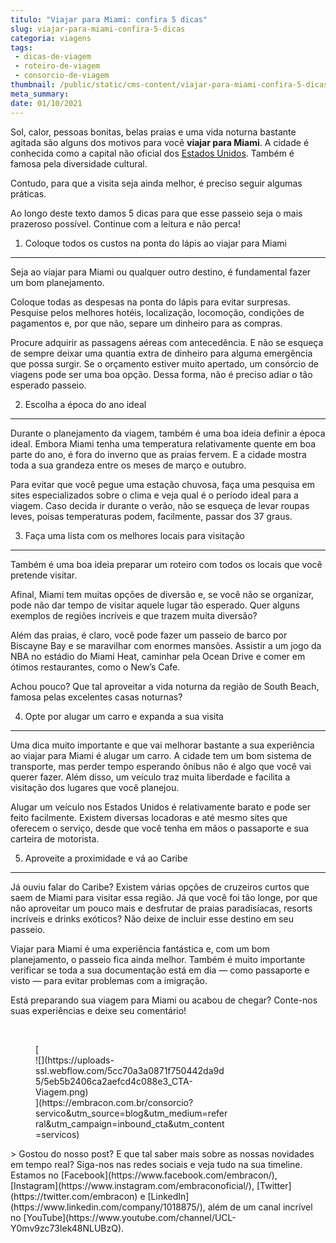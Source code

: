 ```yaml
---
titulo: "Viajar para Miami: confira 5 dicas"
slug: viajar-para-miami-confira-5-dicas
categoria: viagens
tags:
 - dicas-de-viagem
 - roteiro-de-viagem
 - consorcio-de-viagem
thumbnail: /public/static/cms-content/viajar-para-miami-confira-5-dicas.jpeg
meta_summary: 
date: 01/10/2021
---
```

Sol, calor, pessoas bonitas, belas praias e uma vida noturna bastante agitada são alguns dos motivos para você **viajar para Miami**. A cidade é conhecida como a capital não oficial dos [Estados Unidos](https://www.embracon.com.br/blog/quais-as-maiores-vantagens-de-fazer-intercambio-nos-eua). Também é famosa pela diversidade cultural.

Contudo, para que a visita seja ainda melhor, é preciso seguir algumas práticas.

Ao longo deste texto damos 5 dicas para que esse passeio seja o mais prazeroso possível. Continue com a leitura e não perca!

1. Coloque todos os custos na ponta do lápis ao viajar para Miami
-----------------------------------------------------------------

Seja ao viajar para Miami ou qualquer outro destino, é fundamental fazer um bom planejamento.

Coloque todas as despesas na ponta do lápis para evitar surpresas. Pesquise pelos melhores hotéis, localização, locomoção, condições de pagamentos e, por que não, separe um dinheiro para as compras.

Procure adquirir as passagens aéreas com antecedência. E não se esqueça de sempre deixar uma quantia extra de dinheiro para alguma emergência que possa surgir. Se o orçamento estiver muito apertado, um consórcio de viagens pode ser uma boa opção. Dessa forma, não é preciso adiar o tão esperado passeio.

2. Escolha a época do ano ideal
-------------------------------

Durante o planejamento da viagem, também é uma boa ideia definir a época ideal. Embora Miami tenha uma temperatura relativamente quente em boa parte do ano, é fora do inverno que as praias fervem. E a cidade mostra toda a sua grandeza entre os meses de março e outubro.

Para evitar que você pegue uma estação chuvosa, faça uma pesquisa em sites especializados sobre o clima e veja qual é o período ideal para a viagem. Caso decida ir durante o verão, não se esqueça de levar roupas leves, poisas temperaturas podem, facilmente, passar dos 37 graus.

3. Faça uma lista com os melhores locais para visitação
-------------------------------------------------------

Também é uma boa ideia preparar um roteiro com todos os locais que você pretende visitar.

Afinal, Miami tem muitas opções de diversão e, se você não se organizar, pode não dar tempo de visitar aquele lugar tão esperado. Quer alguns exemplos de regiões incríveis e que trazem muita diversão?

Além das praias, é claro, você pode fazer um passeio de barco por Biscayne Bay e se maravilhar com enormes mansões. Assistir a um jogo da NBA no estádio do Miami Heat, caminhar pela Ocean Drive e comer em ótimos restaurantes, como o New’s Cafe.

Achou pouco? Que tal aproveitar a vida noturna da região de South Beach, famosa pelas excelentes casas noturnas?

4. Opte por alugar um carro e expanda a sua visita
--------------------------------------------------

Uma dica muito importante e que vai melhorar bastante a sua experiência ao viajar para Miami é alugar um carro. A cidade tem um bom sistema de transporte, mas perder tempo esperando ônibus não é algo que você vai querer fazer. Além disso, um veículo traz muita liberdade e facilita a visitação dos lugares que você planejou.

Alugar um veículo nos Estados Unidos é relativamente barato e pode ser feito facilmente. Existem diversas locadoras e até mesmo sites que oferecem o serviço, desde que você tenha em mãos o passaporte e sua carteira de motorista.

5. Aproveite a proximidade e vá ao Caribe
-----------------------------------------

Já ouviu falar do Caribe? Existem várias opções de cruzeiros curtos que saem de Miami para visitar essa região. Já que você foi tão longe, por que não aproveitar um pouco mais e desfrutar de praias paradisíacas, resorts incríveis e drinks exóticos? Não deixe de incluir esse destino em seu passeio.

Viajar para Miami é uma experiência fantástica e, com um bom planejamento, o passeio fica ainda melhor. Também é muito importante verificar se toda a sua documentação está em dia — como passaporte e visto — para evitar problemas com a imigração.

Está preparando sua viagem para Miami ou acabou de chegar? Conte-nos suas experiências e deixe seu comentário!

‍

<figure class="w-richtext-figure-type-image w-richtext-align-center" style="max-width:310px">[<div>![](https://uploads-ssl.webflow.com/5cc70a3a0871f750442da9d5/5eb5b2406ca2aefcd4c088e3_CTA-Viagem.png)</div>](https://embracon.com.br/consorcio?servico&utm_source=blog&utm_medium=referral&utm_campaign=inbound_cta&utm_content=servicos)</figure>> Gostou do nosso post? E que tal saber mais sobre as nossas novidades em tempo real? Siga-nos nas redes sociais e veja tudo na sua timeline. Estamos no [Facebook](https://www.facebook.com/embracon/), [Instagram](https://www.instagram.com/embraconoficial/), [Twitter](https://twitter.com/embracon) e [LinkedIn](https://www.linkedin.com/company/1018875/), além de um canal incrível no [YouTube](https://www.youtube.com/channel/UCL-Y0mv9zc73Iek48NLUBzQ).

‍
